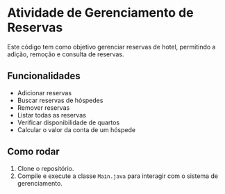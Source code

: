 # Atividade de Gerenciamento de Reservas

Este código tem como objetivo gerenciar reservas de hotel, permitindo a adição, remoção e consulta de reservas.

## Funcionalidades
- Adicionar reservas
- Buscar reservas de hóspedes
- Remover reservas
- Listar todas as reservas
- Verificar disponibilidade de quartos
- Calcular o valor da conta de um hóspede

## Como rodar
1. Clone o repositório.
2. Compile e execute a classe `Main.java` para interagir com o sistema de gerenciamento.
